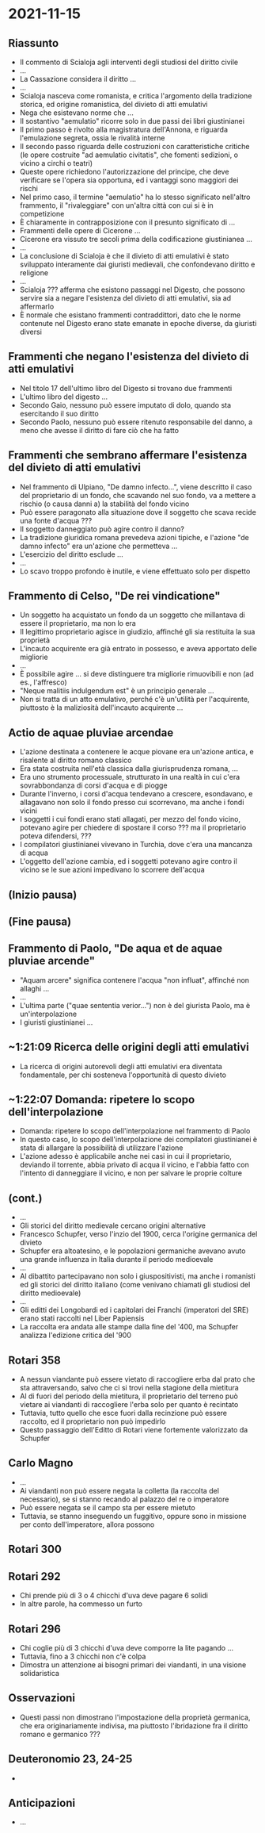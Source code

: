 # 2021-11-15

## Riassunto

- Il commento di Scialoja agli interventi degli studiosi del diritto civile
- ...
- La Cassazione considera il diritto ...
- ...
- Scialoja nasceva come romanista, e critica l'argomento della tradizione storica, ed origine romanistica, del divieto di atti emulativi
- Nega che esistevano norme che ...
- Il sostantivo "aemulatio" ricorre solo in due passi dei libri giustinianei
- Il primo passo è rivolto alla magistratura dell'Annona, e riguarda l'emulazione segreta, ossia le rivalità interne
- Il secondo passo riguarda delle costruzioni con caratteristiche critiche (le opere costruite "ad aemulatio civitatis", che fomenti sedizioni, o vicino a circhi o teatri)
- Queste opere richiedono l'autorizzazione del principe, che deve verificare se l'opera sia opportuna, ed i vantaggi sono maggiori dei rischi
- Nel primo caso, il termine "aemulatio" ha lo stesso significato nell'altro frammento, il "rivaleggiare" con un'altra città con cui si è in competizione
- È chiaramente in contrapposizione con il presunto significato di ...
- Frammenti delle opere di Cicerone ...
- Cicerone era vissuto tre secoli prima della codificazione giustinianea ...
- ...
- La conclusione di Scialoja è che il divieto di atti emulativi è stato sviluppato interamente dai giuristi medievali, che confondevano diritto e religione
- ...
- Scialoja ??? afferma che esistono passaggi nel Digesto, che possono servire sia a negare l'esistenza del divieto di atti emulativi, sia ad affermarlo
- È normale che esistano frammenti contraddittori, dato che le norme contenute nel Digesto erano state emanate in epoche diverse, da giuristi diversi

## Frammenti che negano l'esistenza del divieto di atti emulativi

- Nel titolo 17 dell'ultimo libro del Digesto si trovano due frammenti
- L'ultimo libro del digesto ...
- Secondo Gaio, nessuno può essere imputato di dolo, quando sta esercitando il suo diritto
- Secondo Paolo, nessuno può essere ritenuto responsabile del danno, a meno che avesse il diritto di fare ciò che ha fatto

## Frammenti che sembrano affermare l'esistenza del divieto di atti emulativi

- Nel frammento di Ulpiano, "De damno infecto...", viene descritto il caso del proprietario di un fondo, che scavando nel suo fondo, va a mettere a rischio (o causa danni a) la stabilità del fondo vicino
- Può essere paragonato alla situazione dove il soggetto che scava recide una fonte d'acqua ???
- Il soggetto danneggiato può agire contro il danno?
- La tradizione giuridica romana prevedeva azioni tipiche, e l'azione "de damno infecto" era un'azione che permetteva ...
- L'esercizio del diritto esclude ...
- ...
- Lo scavo troppo profondo è inutile, e viene effettuato solo per dispetto

## Frammento di Celso, "De rei vindicatione"

- Un soggetto ha acquistato un fondo da un soggetto che millantava di essere il proprietario, ma non lo era
- Il legittimo proprietario agisce in giudizio, affinché gli sia restituita la sua proprietà
- L'incauto acquirente era già entrato in possesso, e aveva apportato delle migliorie
- ...
- È possibile agire ... si deve distinguere tra migliorie rimuovibili e non (ad es., l'affresco)
- "Neque malitiis indulgendum est" è un principio generale ...
- Non si tratta di un atto emulativo, perché c'è un'utilità per l'acquirente, piuttosto è la maliziosità dell'incauto acquirente ...

## Actio de aquae pluviae arcendae

- L'azione destinata a contenere le acque piovane era un'azione antica, e risalente al diritto romano classico
- Era stata costruita nell'età classica dalla giurisprudenza romana, ...
- Era uno strumento processuale, strutturato in una realtà in cui c'era sovrabbondanza di corsi d'acqua e di piogge
- Durante l'inverno, i corsi d'acqua tendevano a crescere, esondavano, e allagavano non solo il fondo presso cui scorrevano, ma anche i fondi vicini
- I soggetti i cui fondi erano stati allagati, per mezzo del fondo vicino, potevano agire per chiedere di spostare il corso ??? ma il proprietario poteva difendersi, ???
- I compilatori giustinianei vivevano in Turchia, dove c'era una mancanza di acqua
- L'oggetto dell'azione cambia, ed i soggetti potevano agire contro il vicino se le sue azioni impedivano lo scorrere dell'acqua

## (Inizio pausa)

## (Fine pausa)

## Frammento di Paolo, "De aqua et de aquae pluviae arcende"

- "Aquam arcere" significa contenere l'acqua "non influat", affinché non allaghi ...
- ...
- L'ultima parte ("quae sententia verior...") non è del giurista Paolo, ma è un'interpolazione
- I giuristi giustinianei ...

## ~1:21:09 Ricerca delle origini degli atti emulativi

- La ricerca di origini autorevoli degli atti emulativi era diventata fondamentale, per chi sosteneva l'opportunità di questo divieto

## ~1:22:07 Domanda: ripetere lo scopo dell'interpolazione

- Domanda: ripetere lo scopo dell'interpolazione nel frammento di Paolo
- In questo caso, lo scopo dell'interpolazione dei compilatori giustinianei è stata di allargare la possibilità di utilizzare l'azione
- L'azione adesso è applicabile anche nei casi in cui il proprietario, deviando il torrente, abbia privato di acqua il vicino, e l'abbia fatto con l'intento di danneggiare il vicino, e non per salvare le proprie colture

## (cont.)

- ...
- Gli storici del diritto medievale cercano origini alternative
- Francesco Schupfer, verso l'inzio del 1900, cerca l'origine germanica del divieto
- Schupfer era altoatesino, e le popolazioni germaniche avevano avuto una grande influenza in Italia durante il periodo medioevale
- ...
- Al dibattito partecipavano non solo i giuspositivisti, ma anche i romanisti ed gli storici del diritto italiano (come venivano chiamati gli studiosi del diritto medioevale)
- ...
- Gli editti dei Longobardi ed i capitolari dei Franchi (imperatori del SRE) erano stati raccolti nel Liber Papiensis
- La raccolta era andata alle stampe dalla fine del '400, ma Schupfer analizza l'edizione critica del '900

## Rotari 358

- A nessun viandante può essere vietato di raccogliere erba dal prato che sta attraversando, salvo che ci si trovi nella stagione della mietitura
- Al di fuori del periodo della mietitura, il proprietario del terreno può vietare ai viandanti di raccogliere l'erba solo per quanto è recintato
- Tuttavia, tutto quello che esce fuori dalla recinzione può essere raccolto, ed il proprietario non può impedirlo
- Questo passaggio dell'Editto di Rotari viene fortemente valorizzato da Schupfer

## Carlo Magno

- ...
- Ai viandanti non può essere negata la colletta (la raccolta del necessario), se si stanno recando al palazzo del re o imperatore
- Può essere negata se il campo sta per essere mietuto
- Tuttavia, se stanno inseguendo un fuggitivo, oppure sono in missione per conto dell'imperatore, allora possono

## Rotari 300

## Rotari 292

- Chi prende più di 3 o 4 chicchi d'uva deve pagare 6 solidi
- In altre parole, ha commesso un furto

## Rotari 296

- Chi coglie più di 3 chicchi d'uva deve comporre la lite pagando ...
- Tuttavia, fino a 3 chicchi non c'è colpa
- Dimostra un attenzione ai bisogni primari dei viandanti, in una visione solidaristica

## Osservazioni

- Questi passi non dimostrano l'impostazione della proprietà germanica, che era originariamente indivisa, ma piuttosto l'ibridazione fra il diritto romano e germanico ???

## Deuteronomio 23, 24-25

- 

## Anticipazioni

- ...
